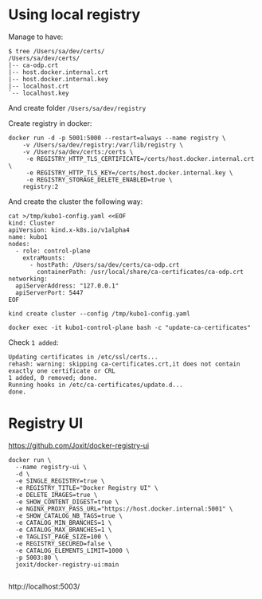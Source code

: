 

# Using local registry

Manage to have:

```
$ tree /Users/sa/dev/certs/
/Users/sa/dev/certs/
|-- ca-odp.crt
|-- host.docker.internal.crt
|-- host.docker.internal.key
|-- localhost.crt
`-- localhost.key
```

And create folder `/Users/sa/dev/registry`


Create registry in docker:

```
docker run -d -p 5001:5000 --restart=always --name registry \
    -v /Users/sa/dev/registry:/var/lib/registry \
    -v /Users/sa/dev/certs:/certs \
     -e REGISTRY_HTTP_TLS_CERTIFICATE=/certs/host.docker.internal.crt \
     -e REGISTRY_HTTP_TLS_KEY=/certs/host.docker.internal.key \
     -e REGISTRY_STORAGE_DELETE_ENABLED=true \
    registry:2
```


And create the cluster the following way:

```
cat >/tmp/kubo1-config.yaml <<EOF
kind: Cluster
apiVersion: kind.x-k8s.io/v1alpha4
name: kubo1
nodes:
  - role: control-plane
    extraMounts:
      - hostPath: /Users/sa/dev/certs/ca-odp.crt
        containerPath: /usr/local/share/ca-certificates/ca-odp.crt
networking:
  apiServerAddress: "127.0.0.1"
  apiServerPort: 5447
EOF
```


```
kind create cluster --config /tmp/kubo1-config.yaml

docker exec -it kubo1-control-plane bash -c "update-ca-certificates"
```

Check `1 added`:

```
Updating certificates in /etc/ssl/certs...
rehash: warning: skipping ca-certificates.crt,it does not contain exactly one certificate or CRL
1 added, 0 removed; done.
Running hooks in /etc/ca-certificates/update.d...
done.
```


# Registry UI

https://github.com/Joxit/docker-registry-ui

```
docker run \
  --name registry-ui \
  -d \
  -e SINGLE_REGISTRY=true \
  -e REGISTRY_TITLE="Docker Registry UI" \
  -e DELETE_IMAGES=true \
  -e SHOW_CONTENT_DIGEST=true \
  -e NGINX_PROXY_PASS_URL="https://host.docker.internal:5001" \
  -e SHOW_CATALOG_NB_TAGS=true \
  -e CATALOG_MIN_BRANCHES=1 \
  -e CATALOG_MAX_BRANCHES=1 \
  -e TAGLIST_PAGE_SIZE=100 \
  -e REGISTRY_SECURED=false \
  -e CATALOG_ELEMENTS_LIMIT=1000 \
  -p 5003:80 \
  joxit/docker-registry-ui:main


```

http://localhost:5003/

